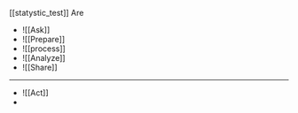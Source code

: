 [[statystic_test]]
Are 
- ![[Ask]]
- ![[Prepare]]
- ![[process]]
- ![[Analyze]]
- ![[Share]]

---

- ![[Act]]
- 